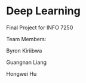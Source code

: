 # Deep Learning
Final Project for INFO 7250

Team Members:

Byron Kiriibwa

Guangnan Liang

Hongwei Hu